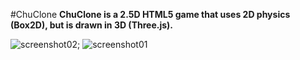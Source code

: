 #ChuClone
**ChuClone is a 2.5D HTML5 game that uses 2D physics (Box2D), but is drawn in 3D (Three.js).**

![screenshot02](http://farm6.static.flickr.com/5108/5886054305_1744105dfe_b.jpg, "ChuClone02");
![screenshot01](http://farm6.static.flickr.com/5306/5874855377_5c7bb58ef1_b.jpg "ChuClone01")

